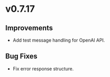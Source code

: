 # v0.7.17

## Improvements

- Add test message handling for OpenAI API.

## Bug Fixes

- Fix error response structure.
